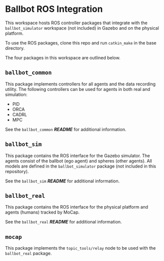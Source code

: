 # Ballbot ROS Integration
This workspace hosts ROS controller packages that integrate with the `ballbot_simulator` workspace (not included) in Gazebo and on the physical platform.

To use the ROS packages, clone this repo and run `catkin_make` in the base directory.

The four packages in this workspace are outlined below.
## `ballbot_common`
This package implements controllers for all agents and the data recording utility. The following controllers can be used for agents in both real and simulation:
- PID
- ORCA
- CADRL
- MPC

See the `ballbot_common` ***README*** for additional information.

## `ballbot_sim`
This package contains the ROS interface for the Gazebo simulator. 
The agents consist of the ballbot (ego agent) and spheres (other agents). 
All models are defined in the `ballbot_simulator` package (not included in this repository).


See the `ballbot_sim` ***README*** for additional information.

## `ballbot_real`
This package contains the ROS interface for the physical platform and agents (humans) tracked by MoCap.

See the `ballbot_real` ***README*** for additional information.

## `mocap`
This package implements the `topic_tools/relay` node to be used with the `ballbot_real` package.